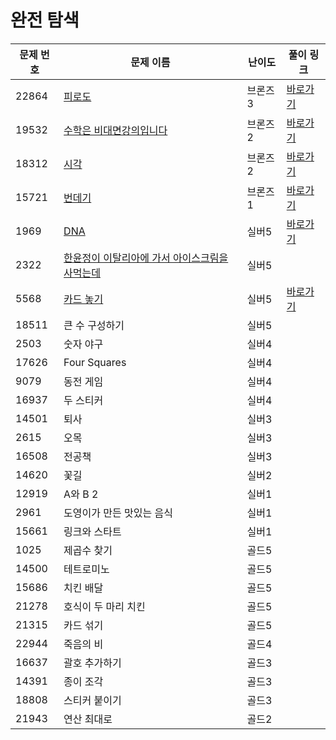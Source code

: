 # 완전 탐색

문제 번호 | 문제 이름 | 난이도 | 풀이 링크
---|---|---|---
22864 | [피로도](https://www.acmicpc.net/problem/22864) | 브론즈3 | [바로가기](https://github.com/ap3334/baekjoon/blob/main/%EC%99%84%EC%A0%84%ED%83%90%EC%83%89/22864.cpp)
19532 | [수학은 비대면강의입니다](https://www.acmicpc.net/problem/19532) | 브론즈2 | [바로가기](https://github.com/ap3334/baekjoon/blob/main/%EC%99%84%EC%A0%84%ED%83%90%EC%83%89/19532.cpp)
18312 | [시각](https://www.acmicpc.net/problem/18312) | 브론즈2 | [바로가기](https://github.com/ap3334/baekjoon/blob/main/%EC%99%84%EC%A0%84%ED%83%90%EC%83%89/18312.cpp)
15721 | [번데기](https://www.acmicpc.net/problem/15721) | 브론즈1 | [바로가기](https://github.com/ap3334/baekjoon/blob/main/%EC%99%84%EC%A0%84%ED%83%90%EC%83%89/15721.cpp)
1969 | [DNA](https://www.acmicpc.net/problem/1969) | 실버5 | [바로가기](https://github.com/ap3334/baekjoon/blob/main/%EC%99%84%EC%A0%84%ED%83%90%EC%83%89/1969.cpp)
2322 | [한윤정이 이탈리아에 가서 아이스크림을 사먹는데](https://www.acmicpc.net/problem/2422) | 실버5 |
5568 | [카드 놓기](https://www.acmicpc.net/problem/5568) | 실버5 | [바로가기](https://github.com/ap3334/baekjoon/blob/main/%EC%99%84%EC%A0%84%ED%83%90%EC%83%89/5568.cpp)
18511 | 큰 수 구성하기 | 실버5 |
2503 | 숫자 야구 | 실버4 |
17626 | Four Squares | 실버4 |
9079 | 동전 게임 | 실버4 |
16937 | 두 스티커 | 실버4 |
14501 | 퇴사 | 실버3 |
2615 | 오목 | 실버3 |
16508 | 전공책 | 실버3 |
14620 | 꽃길 | 실버2 |
12919 | A와 B 2 | 실버1 |
2961 | 도영이가 만든 맛있는 음식 | 실버1 |
15661 | 링크와 스타트 | 실버1 |
1025 | 제곱수 찾기 | 골드5 |
14500 | 테트로미노 | 골드5 |
15686 | 치킨 배달 | 골드5 |
21278 | 호식이 두 마리 치킨 | 골드5 |
21315 | 카드 섞기 | 골드5 |
22944 | 죽음의 비 | 골드4 |
16637 | 괄호 추가하기 | 골드3 |
14391 | 종이 조각 | 골드3 |
18808 | 스티커 붙이기 | 골드3 |
21943 | 연산 최대로 | 골드2 |
